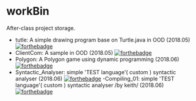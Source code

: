 # workBin
After-class project storage.

- tutle: A simple drawing program base on Turtle.java in OOD (2018.05) [![forthebadge](https://forthebadge.com/images/badges/made-with-java.svg)](https://forthebadge.com)
- ClientCom:  A sample in OOD (2018.05) [![forthebadge](https://forthebadge.com/images/badges/made-with-java.svg)](https://forthebadge.com)
- Polygon: A Polygon game using dynamic programming (2018.06) [![forthebadge](https://forthebadge.com/images/badges/made-with-c.svg)](https://forthebadge.com)
- Syntactic_Analyser: simple 'TEST language'( custom ) syntactic analyser (2018.06) [![forthebadge](https://forthebadge.com/images/badges/made-with-c.svg)](https://forthebadge.com)
-Compiling_01: simple 'TEST language'( custom ) syntactic analyser /by keith/ (2018.06) [![forthebadge](https://forthebadge.com/images/badges/made-with-c.svg)](https://forthebadge.com)
